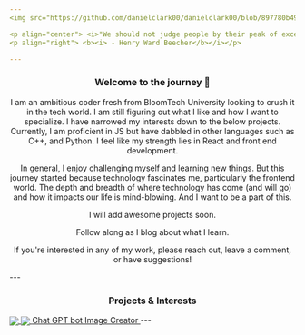 ```yaml
---
<img src="https://github.com/danielclark00/danielclark00/blob/897780b49d6471b9f78586a6011b93e15813f0be/header.gif" width="1000" height="250" />

<p align="center"> <i>"We should not judge people by their peak of excellence; but by the distance they have traveled from the point where they started."</i></p>
<p align="right"> <b><i> - Henry Ward Beecher</b></i></p>

---
```

<h3 align="center"><b> Welcome to the journey  👋</b></h3>

<p align="center"> I am an ambitious coder fresh from BloomTech University looking to crush it in the tech world. I am still figuring out what I like and how I want to specialize. I have narrowed my interests down to the below projects. Currently, I am proficient in JS but have dabbled in other languages such as C++, and Python. I feel like my strength lies in React and front end development. </p>

<p align="center"> In general, I enjoy challenging myself and learning new things. But this journey started because technology fascinates me, particularly the frontend world. The depth and breadth of where technology has come (and will go) and how it impacts our life is mind-blowing. And I want to be a part of this. </p>

<p align="center"> I will add awesome projects soon. </p>

<p align="center"> Follow along as I blog about what I learn. </p>

<p align="center"> If you're interested in any of my work, please reach out, leave a comment, or have suggestions! </p>
---
<h3 align="center"<b> Projects & Interests </b></h3>

<a href="https://github.com/ClickAimbot/meap_prep">
  <img align="center" src="https://github-readme-stats.vercel.app/api/pin/?username=ClickAimbot&repo=meap_prep&theme=github_dark" />
</a>

<a href="https://github.com/ClickAimbot/bitcoin_tracking_app">
  <img align="center" src="https://github-readme-stats.vercel.app/api/pin/?username=ClickAimbot&repo=bitcoin_tracking_app&theme=github_dark" />
</a>

<a href="https://github.com/ClickAimbot/ai_image_gen">
  Chat GPT bot Image Creator
</a>
---
<!--
